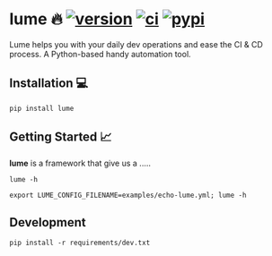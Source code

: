 lume :fire:  [![version](https://img.shields.io/github/release/alice-biometrics/lume/all.svg)](https://github.com/alice-biometrics/lume/releases) [![ci](https://github.com/alice-biometrics/lume/workflows/ci/badge.svg)](https://github.com/alice-biometrics/lume/actions) [![pypi](https://img.shields.io/pypi/dm/lume)](https://pypi.org/project/lume/)
=====

Lume helps you with your daily dev operations and ease the CI & CD process. A Python-based handy automation tool.


## Installation :computer:

~~~
pip install lume
~~~

## Getting Started :chart_with_upwards_trend:	

**lume** is a framework that give us a .....


```console
lume -h
```

```console
export LUME_CONFIG_FILENAME=examples/echo-lume.yml; lume -h
```


## Development

```
pip install -r requirements/dev.txt
```
